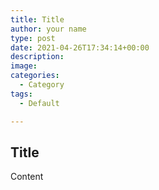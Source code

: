 ```yaml
---
title: Title
author: your name
type: post
date: 2021-04-26T17:34:14+00:00
description:
image:
categories:
  - Category
tags:
  - Default

---
```


## Title

Content
